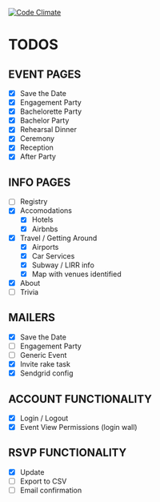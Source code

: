 [![Code Climate](https://codeclimate.com/github/ktravers/beatrix-kiddo/badges/gpa.svg)](https://codeclimate.com/github/ktravers/beatrix-kiddo)

# TODOS

## EVENT PAGES

- [x] Save the Date
- [x] Engagement Party
- [x] Bachelorette Party
- [x] Bachelor Party
- [x] Rehearsal Dinner
- [x] Ceremony
- [x] Reception
- [x] After Party

## INFO PAGES

- [ ] Registry
- [x] Accomodations
  - [x] Hotels
  - [x] Airbnbs

- [x] Travel / Getting Around
  - [x] Airports
  - [x] Car Services
  - [x] Subway / LIRR info
  - [x] Map with venues identified

- [x] About
- [ ] Trivia

## MAILERS

- [x] Save the Date
- [ ] Engagement Party
- [ ] Generic Event
- [x] Invite rake task
- [x] Sendgrid config

## ACCOUNT FUNCTIONALITY

- [x] Login / Logout
- [x] Event View Permissions (login wall)

## RSVP FUNCTIONALITY

- [x] Update
- [ ] Export to CSV
- [ ] Email confirmation
